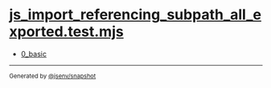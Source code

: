 # [js_import_referencing_subpath_all_exported.test.mjs](../js_import_referencing_subpath_all_exported.test.mjs)


- [0_basic](0_basic/0_basic.md)

---

<sub>
  Generated by <a href="https://github.com/jsenv/core/tree/main/packages/independent/snapshot">@jsenv/snapshot</a>
</sub>
